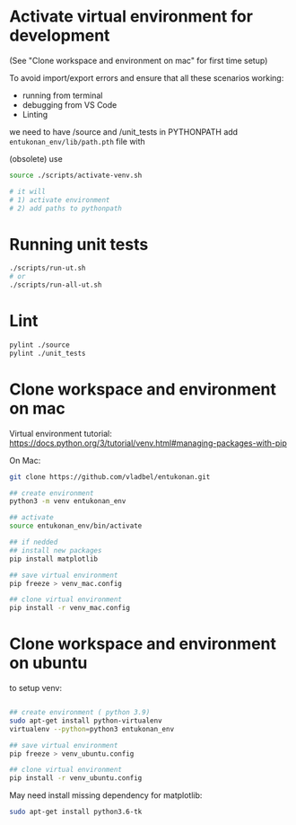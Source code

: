 # Activate virtual environment for development
(See "Clone workspace and environment on mac" for first time setup)

To avoid import/export errors and ensure that all these scenarios working:
- running from terminal
- debugging from VS Code
- Linting

we need to have /source and /unit_tests in PYTHONPATH
add `entukonan_env/lib/path.pth` file with 

(obsolete) use 
```bash
source ./scripts/activate-venv.sh

# it will
# 1) activate environment
# 2) add paths to pythonpath
```


# Running unit tests

```bash
./scripts/run-ut.sh
# or
./scripts/run-all-ut.sh
```

# Lint

```bash
pylint ./source
pylint ./unit_tests
```

# Clone workspace and environment on mac

Virtual environment tutorial:
https://docs.python.org/3/tutorial/venv.html#managing-packages-with-pip

On Mac:

```bash
git clone https://github.com/vladbel/entukonan.git 

## create environment
python3 -m venv entukonan_env

## activate
source entukonan_env/bin/activate

## if nedded
## install new packages
pip install matplotlib

## save virtual environment
pip freeze > venv_mac.config

## clone virtual environment
pip install -r venv_mac.config
```

# Clone workspace and environment on ubuntu
to setup venv:

```bash

## create environment ( python 3.9)
sudo apt-get install python-virtualenv 
virtualenv --python=python3 entukonan_env

## save virtual environment
pip freeze > venv_ubuntu.config

## clone virtual environment
pip install -r venv_ubuntu.config
```

May need install missing dependency for matplotlib:

```bash
sudo apt-get install python3.6-tk
```
